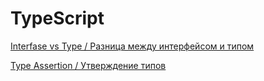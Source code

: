 # TypeScript

[Interfase vs Type / Разница между интерфейсом и типом](1.md)

[Type Assertion / Утверждение типов](2.md)
